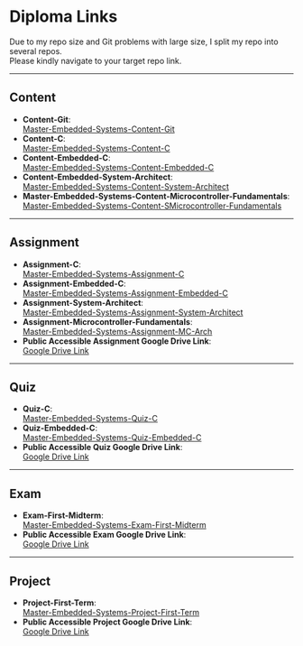 # Diploma Links

Due to my repo size and Git problems with large size, I split my repo into several repos.  
Please kindly navigate to your target repo link.

---

## Content

- **Content-Git**:  
  [Master-Embedded-Systems-Content-Git](https://github.com/Abdelfattahzakaria/Master-Embedded-Systems-Content-Git)
- **Content-C**:  
  [Master-Embedded-Systems-Content-C](https://github.com/Abdelfattahzakaria/Master-Embedded-Systems-Content-C)
- **Content-Embedded-C**:  
  [Master-Embedded-Systems-Content-Embedded-C](https://github.com/Abdelfattahzakaria/Master-Embedded-Systems-Content-Embedded-C)
- **Content-Embedded-System-Architect**:  
  [Master-Embedded-Systems-Content-System-Architect](https://github.com/Abdelfattahzakaria/Master-Embedded-Systems-Content-System-Architect)
- **Master-Embedded-Systems-Content-Microcontroller-Fundamentals**:  
  [Master-Embedded-Systems-Content-SMicrocontroller-Fundamentals](https://github.com/Abdelfattahzakaria/Master-Embedded-Systems-Content-Microcontroller-Fundamentals)

---

## Assignment

- **Assignment-C**:  
  [Master-Embedded-Systems-Assignment-C](https://github.com/Abdelfattahzakaria/Master-Embedded-Systems-Assignment-C)
- **Assignment-Embedded-C**:  
  [Master-Embedded-Systems-Assignment-Embedded-C](https://github.com/Abdelfattahzakaria/Master-Embedded-Systems-Assignment-Embedded-C)
- **Assignment-System-Architect**:  
  [Master-Embedded-Systems-Assignment-System-Architect](https://github.com/Abdelfattahzakaria/Master-Embedded-Systems-Assignment-System-Architect)
- **Assignment-Microcontroller-Fundamentals**:  
  [Master-Embedded-Systems-Assignment-MC-Arch](https://github.com/Abdelfattahzakaria/Master-Embedded-Systems-Assignment-MC-Arch)
- **Public Accessible Assignment Google Drive Link**:  
  [Google Drive Link](https://drive.google.com/drive/folders/1VJ3fNugiKZmyV7Mjjbs9WEK6IbX2qdA7?usp=sharing)

---

## Quiz

- **Quiz-C**:  
  [Master-Embedded-Systems-Quiz-C](https://github.com/Abdelfattahzakaria/Master-Embedded-Systems-Quiz-C)
- **Quiz-Embedded-C**:  
  [Master-Embedded-Systems-Quiz-Embedded-C](https://github.com/Abdelfattahzakaria/Master-Embedded-Systems-Quiz-Embedded-C)
- **Public Accessible Quiz Google Drive Link**:  
  [Google Drive Link](https://drive.google.com/drive/folders/1sx5Og0t-ha48jF6vv18CysTB8MdxBr8x?usp=sharing)

---

## Exam

- **Exam-First-Midterm**:  
  [Master-Embedded-Systems-Exam-First-Midterm](https://github.com/Abdelfattahzakaria/Master-Embedded-Systems-Exam-First-Midterm)
- **Public Accessible Exam Google Drive Link**:  
  [Google Drive Link](https://drive.google.com/drive/folders/1PFgZC_BdeU9qKQfqoQ0x_sOLA3bpEF__?usp=sharing)

---

## Project

- **Project-First-Term**:  
  [Master-Embedded-Systems-Project-First-Term](https://github.com/Abdelfattahzakaria/Master-Embedded-Systems-Project-First-Term)
- **Public Accessible Project Google Drive Link**:  
  [Google Drive Link](https://drive.google.com/drive/u/1/folders/1jirOFZ6uDA_o0vVhEPcNX7_VUyWUrat8)
